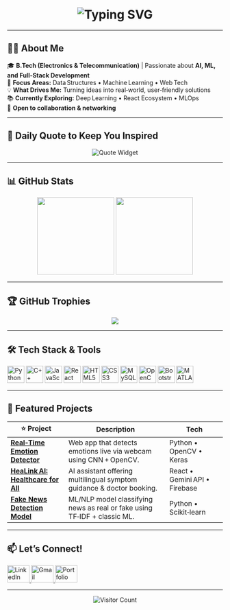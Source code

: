 <!-- Typing Animation -->
<h1 align="center">
  <img src="https://readme-typing-svg.herokuapp.com?font=Fira+Code&size=28&pause=1000&center=true&vCenter=true&width=650&lines=Hi+%F0%9F%91%8B+I'm+Khushi+Bansal!;AI+%7C+Full‑Stack+Dev+%7C+ML;Let's+build+something+impactful!" alt="Typing SVG" />
</h1>

---

## 👩‍💻 About Me

🎓 **B.Tech (Electronics & Telecommunication)** | Passionate about **AI, ML, and Full‑Stack Development**  
🚀 **Focus Areas:** Data Structures • Machine Learning • Web Tech  
💡 **What Drives Me:** Turning ideas into real‑world, user‑friendly solutions  
📚 **Currently Exploring:** Deep Learning • React Ecosystem • MLOps  
🤝 **Open to collaboration & networking**

---

## 📜 Daily Quote to Keep You Inspired

<p align="center">
  <img src="https://quotes-github-readme.vercel.app/api?type=horizontal&theme=tokyonight" alt="Quote Widget" />
</p>

---

## 📊 GitHub Stats

<div align="center">
  <img src="https://github-readme-stats.vercel.app/api?username=Khushii2308&show_icons=true&include_all_commits=true&count_private=true&theme=dracula&hide_border=false" height="180" />
  <img src="https://github-readme-stats.vercel.app/api/top-langs/?username=Khushii2308&layout=compact&card_width=320&langs_count=6&theme=dracula&hide_border=false" height="180" />
</div>

---

## 🏆 GitHub Trophies

<p align="center">
  <img src="https://github-profile-trophy.vercel.app/?username=Khushii2308&theme=dracula&row=1&no-bg=true&margin-w=10&no-frame=true" />
</p>

---

## 🛠 Tech Stack & Tools

<div align="left">
  <img src="https://cdn.jsdelivr.net/gh/devicons/devicon/icons/python/python-original.svg" height="40" alt="Python" />
  <img src="https://cdn.jsdelivr.net/gh/devicons/devicon/icons/cplusplus/cplusplus-original.svg" height="40" alt="C++" />
  <img src="https://cdn.jsdelivr.net/gh/devicons/devicon/icons/javascript/javascript-original.svg" height="40" alt="JavaScript" />
  <img src="https://cdn.jsdelivr.net/gh/devicons/devicon/icons/react/react-original.svg" height="40" alt="React" />
  <img src="https://cdn.jsdelivr.net/gh/devicons/devicon/icons/html5/html5-original.svg" height="40" alt="HTML5" />
  <img src="https://cdn.jsdelivr.net/gh/devicons/devicon/icons/css3/css3-original.svg" height="40" alt="CSS3" />
  <img src="https://cdn.jsdelivr.net/gh/devicons/devicon/icons/mysql/mysql-original.svg" height="40" alt="MySQL" />
  <img src="https://cdn.jsdelivr.net/gh/devicons/devicon/icons/opencv/opencv-original.svg" height="40" alt="OpenCV" />
  <img src="https://cdn.jsdelivr.net/gh/devicons/devicon/icons/bootstrap/bootstrap-plain.svg" height="40" alt="Bootstrap" />
  <img src="https://cdn.jsdelivr.net/gh/devicons/devicon/icons/matlab/matlab-original.svg" height="40" alt="MATLAB" />
</div>

---

## 🌟 Featured Projects

| ⭐ Project | Description | Tech |
|-----------|-------------|------|
| **[Real‑Time Emotion Detector](https://github.com/Khushii2308/Real-Time-Emotion-Detector)** | Web app that detects emotions live via webcam using CNN + OpenCV. | Python • OpenCV • Keras |
| **[HeaLink AI: Healthcare for All](https://github.com/Khushii2308/HealLink)** | AI assistant offering multilingual symptom guidance & doctor booking. | React • Gemini API • Firebase |
| **[Fake News Detection Model](https://github.com/Khushii2308/Fake-News-Detection-Model)** | ML/NLP model classifying news as real or fake using TF‑IDF + classic ML. | Python • Scikit‑learn |

---

## 📫 Let’s Connect!

<div align="left">
  <a href="https://www.linkedin.com/in/khushi-bansal-bb6981250/" target="_blank">
    <img src="https://raw.githubusercontent.com/maurodesouza/profile-readme-generator/master/src/assets/icons/social/linkedin/default.svg" width="52" height="40" alt="LinkedIn" />
  </a>
  <a href="mailto:khushiiib2004@gmail.com">
    <img src="https://raw.githubusercontent.com/maurodesouza/profile-readme-generator/master/src/assets/icons/social/gmail/default.svg" width="52" height="40" alt="Gmail" />
  </a>
  <a href="https://portifolio-website-livid.vercel.app/" target="_blank">
    <img src="https://raw.githubusercontent.com/maurodesouza/profile-readme-generator/master/src/assets/icons/social/devto/default.svg" width="52" height="40" alt="Portfolio" />
  </a>
</div>

---

<p align="center">
  <img src="https://komarev.com/ghpvc/?username=Khushii2308&style=flat-square&color=blue" alt="Visitor Count" />
</p>
